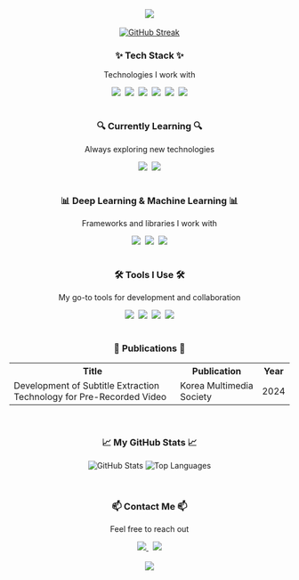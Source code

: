 <div align="center">
  <img src="https://capsule-render.vercel.app/api?type=rounded&color=0F52BA&height=250&section=header&text=Jaeung's%20Code&fontSize=75&animation=fadeIn&fontColor=FFD700"/>
</div>

<div align="center">
  <br>
  <a href="https://git.io/streak-stats"><img src="https://streak-stats.demolab.com?user=pgjaeung&hide_border=true" alt="GitHub Streak" /></a>
<br>
  <h3>✨ Tech Stack ✨</h3>
  <p>Technologies I work with</p>
  <img src="https://img.shields.io/badge/JAVA-F7DF1E.svg?style=for-the-badge&logo=java&logoColor=black" />&nbsp
  <img src="https://img.shields.io/badge/Python-3670A0.svg?style=for-the-badge&logo=python&logoColor=ffdd54" />&nbsp
  <img src="https://img.shields.io/badge/HTML5-E34F26.svg?style=for-the-badge&logo=html5&logoColor=white" />&nbsp
  <img src="https://img.shields.io/badge/CSS3-1572B6.svg?style=for-the-badge&logo=css3&logoColor=white" />&nbsp
  <img src="https://img.shields.io/badge/JavaScript-F7DF1E.svg?style=for-the-badge&logo=javascript&logoColor=black" />&nbsp
  <img src="https://img.shields.io/badge/Machine%20Learning-0A9396.svg?style=for-the-badge&logo=scikit-learn&logoColor=white" />
</div>

<br>

<div align="center">
  <h3>🔍 Currently Learning 🔍</h3>
  <p>Always exploring new technologies</p>
  <img src="https://img.shields.io/badge/Computer%20Vision-2C2C32.svg?style=for-the-badge&logo=opencv&logoColor=FFD700" />&nbsp
  <img src="https://img.shields.io/badge/Machine%20Learning-0A9396.svg?style=for-the-badge&logo=tensorflow&logoColor=white" />
</div>

<br>

<div align="center">
  <h3>📊 Deep Learning & Machine Learning 📊</h3>
  <p>Frameworks and libraries I work with</p>
  <img src="https://img.shields.io/badge/PyTorch-EE4C2C?style=for-the-badge&logo=pytorch&logoColor=white" />&nbsp
  <img src="https://img.shields.io/badge/TensorFlow-FF6F00?style=for-the-badge&logo=tensorflow&logoColor=white" />&nbsp
  <img src="https://img.shields.io/badge/OpenCV-5C3EE8?style=for-the-badge&logo=opencv&logoColor=white" />
</div>

<br>

<div align="center">
  <h3>🛠 Tools I Use 🛠</h3>
  <p>My go-to tools for development and collaboration</p>
  <img src="https://img.shields.io/badge/Git-F05033.svg?style=for-the-badge&logo=git&logoColor=white" />&nbsp
  <img src="https://img.shields.io/badge/GitHub-181717.svg?style=for-the-badge&logo=github&logoColor=white" />&nbsp
  <img src="https://img.shields.io/badge/Docker-2496ED.svg?style=for-the-badge&logo=docker&logoColor=white" />&nbsp
  <img src="https://img.shields.io/badge/Notion-F3F3F3.svg?style=for-the-badge&logo=notion&logoColor=black" />
</div>

<br>

<div align="center">
  <h3>📄 Publications 📄</h3>
  <table>
    <tr>
      <th>Title</th>
      <th>Publication</th>
      <th>Year</th>
    </tr>
    <tr>
      <td>Development of Subtitle Extraction Technology for Pre-Recorded Video</td>
      <td>Korea Multimedia Society</td>
      <td>2024</td>
    </tr>
  </table>
</div>

<br>

<div align="center">
  <h3>📈 My GitHub Stats 📈</h3>
  <p>
    <img src="https://github-readme-stats.vercel.app/api?username=pgjaeung&show_icons=true&theme=swift" alt="GitHub Stats" />
    <img src="https://github-readme-stats.vercel.app/api/top-langs/?username=pgjaeung&layout=compact&theme=swift" alt="Top Languages" />
  </p>
</div>


<br>

<div align="center">
  <h3>📫 Contact Me 📫</h3>
  <p>Feel free to reach out</p>
  <a href="mailto:jaeung.lee@m4ml.re.kr">
    <img src="https://img.shields.io/badge/jaeung.lee@m4ml.re.kr-1E90FF?style=for-the-badge&logo=gmail&logoColor=white"/>
  </a>&nbsp
  <a href="mailto:lju9176@donga.ac.kr">
    <img src="https://img.shields.io/badge/lju9176@donga.ac.kr-D14836?style=for-the-badge&logo=gmail&logoColor=white"/>
  </a>
</div>

<br>

<div align="center">
  <img src="https://capsule-render.vercel.app/api?type=soft&color=0F52BA&height=120&section=footer&text=Happy%20Coding!&fontSize=30&fontColor=FFD700"/>
</div>
